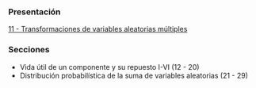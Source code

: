### Presentación

[11 - Transformaciones de variables aleatorias múltiples](https://www.overleaf.com/project/5c376b853d7cdc5c9060a267)

### Secciones
- Vida útil de un componente y su repuesto I-VI (12 - 20)
- Distribución probabilística de la suma de variables aleatorias (21 - 29)